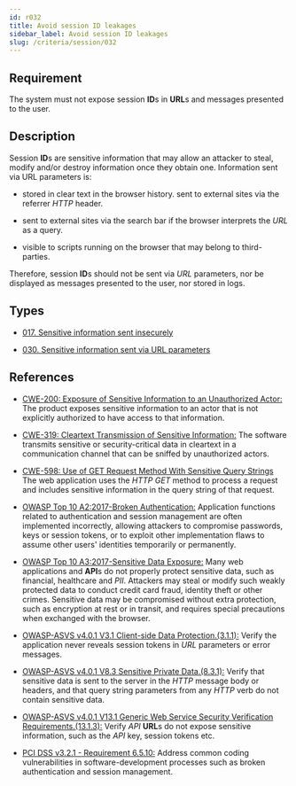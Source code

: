 ```yaml
---
id: r032
title: Avoid session ID leakages
sidebar_label: Avoid session ID leakages
slug: /criteria/session/032
---
```


## Requirement

The system must not expose session **ID**s
in **URL**s and messages presented to the user.

## Description

Session **ID**s are sensitive information
that may allow an attacker to steal,
modify and/or destroy information once they obtain one.
Information sent via URL parameters is:

- stored in clear text in the browser history.
 sent to external sites
 via the referrer *HTTP* header.

- sent to external sites via the search bar
if the browser interprets the *URL*
as a query.

- visible to scripts running on the browser
that may belong to third-parties.

Therefore, session **ID**s should not be sent
via *URL* parameters,
nor be displayed as messages
presented to the user,
nor stored in logs.

## Types

- [017. Sensitive information sent insecurely](/types/017)

- [030. Sensitive information sent via URL parameters](/types/030)

## References

- [CWE-200: Exposure of Sensitive Information to an Unauthorized Actor:](https://cwe.mitre.org/data/definitions/200.html)
The product exposes sensitive information
to an actor that is not explicitly authorized
to have access to that information.

- [CWE-319: Cleartext Transmission of Sensitive Information:](https://cwe.mitre.org/data/definitions/319.html)
The software transmits sensitive
or security-critical data in cleartext
in a communication channel
that can be sniffed by unauthorized actors.

- [CWE-598: Use of GET Request Method With Sensitive Query Strings](https://cwe.mitre.org/data/definitions/598.html)
The web application uses
the *HTTP* *GET* method to process a request
and includes sensitive information
in the query string of that request.

- [OWASP Top 10 A2:2017-Broken Authentication:](https://owasp.org/www-project-top-ten/OWASP_Top_Ten_2017/Top_10-2017_A2-Broken_Authentication)
Application functions related to
authentication and session management
are often implemented incorrectly,
allowing attackers to compromise passwords,
keys or session tokens,
or to exploit other implementation flaws
to assume other users' identities
temporarily or permanently.

- [OWASP Top 10 A3:2017-Sensitive Data Exposure:](https://owasp.org/www-project-top-ten/OWASP_Top_Ten_2017/Top_10-2017_A3-Sensitive_Data_Exposure)
Many web applications and **API**s
do not properly protect sensitive data,
such as financial,
healthcare and *PII*.
Attackers may steal
or modify such weakly protected data
to conduct credit card fraud,
identity theft or other crimes.
Sensitive data may be compromised
without extra protection,
such as encryption at rest or in transit,
and requires special precautions
when exchanged with the browser.

- [OWASP-ASVS v4.0.1 V3.1 Client-side Data Protection.(3.1.1):](https://owasp.org/www-project-application-security-verification-standard/)
Verify the application never reveals
session tokens in *URL* parameters
or error messages.

- [OWASP-ASVS v4.0.1 V8.3 Sensitive Private Data.(8.3.1):](https://owasp.org/www-project-application-security-verification-standard/)
Verify that sensitive data
is sent to the server in the *HTTP* message body
or headers,
and that query string parameters
from any *HTTP* verb
do not contain sensitive data.

- [OWASP-ASVS v4.0.1 V13.1 Generic Web Service Security Verification Requirements.(13.1.3):](https://owasp.org/www-project-application-security-verification-standard/)
Verify *API* **URL**s
do not expose sensitive information,
such as the *API* key, session tokens etc.

- [PCI DSS v3.2.1 - Requirement 6.5.10:](https://www.pcisecuritystandards.org/documents/PCI_DSS_v3-2-1.pdf)
Address common coding vulnerabilities
in software-development processes
such as broken authentication
and session management.
